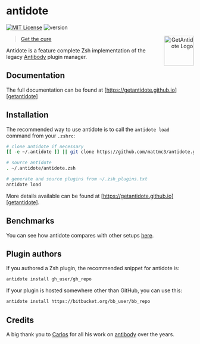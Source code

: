 # antidote

[![MIT License](https://img.shields.io/badge/license-MIT-007EC7.svg)](/LICENSE)
![version](https://img.shields.io/badge/version-v1.1.0-df5e88)

<a title="GetAntidote"
   href="https://getantidote.github.io"
   align="right">
<img align="right"
     height="80"
     alt="GetAntidote Logo"
     src="https://avatars.githubusercontent.com/u/101279220?s=80&v=4">
</a>

> [Get the cure][getantidote]</blockquote>

Antidote is a feature complete Zsh implementation of the legacy [Antibody][antibody]
plugin manager.

## Documentation

The full documentation can be found at [https://getantidote.github.io][getantidote]

## Installation

The recommended way to use antidote is to call the `antidote load` command from your
`.zshrc`:

```zsh
# clone antidote if necessary
[[ -e ~/.antidote ]] || git clone https://github.com/mattmc3/antidote.git ~/.antidote

# source antidote
. ~/.antidote/antidote.zsh

# generate and source plugins from ~/.zsh_plugins.txt
antidote load
```

More details available can be found at [https://getantidote.github.io][getantidote].

## Benchmarks

You can see how antidote compares with other setups [here][benchmarks].

## Plugin authors

If you authored a Zsh plugin, the recommended snippet for antidote is:

```zsh
antidote install gh_user/gh_repo
```

If your plugin is hosted somewhere other than GitHub, you can use this:

```zsh
antidote install https://bitbucket.org/bb_user/bb_repo
```

## Credits

A big thank you to [Carlos](https://twitter.com/caarlos0) for all his work on
[antibody] over the years.

[antigen]:        https://github.com/zsh-users/antigen
[antibody]:       https://github.com/getantibody/antibody
[getantidote]:    https://getantidote.github.io
[go]:             https://go.dev
[benchmarks]:     https://github.com/romkatv/zsh-bench/blob/master/doc/linux-desktop.md
[zsh]:            https://www.zsh.org


